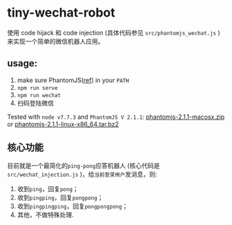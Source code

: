 # tiny-wechat-robot
使用 code hijack 和 code injection (具体代码参见 `src/phantomjs_wechat.js` ) 来实现一个简单的微信机器人应用。

## usage:
1. make sure PhantomJS([ref](http://phantomjs.org/api/webpage/handler/on-resource-requested.html)) in your `PATH`
2. `npm run serve`
3. `npm run wechat`
4. 扫码登陆微信

Tested with `node v7.7.3` and `PhantomJS V 2.1.1`: [phantomjs-2.1.1-macosx.zip ](https://npm.taobao.org/mirrors/phantomjs/phantomjs-2.1.1-macosx.zip) or [phantomjs-2.1.1-linux-x86_64.tar.bz2  ](https://npm.taobao.org/mirrors/phantomjs/phantomjs-2.1.1-linux-x86_64.tar.bz2)

## 核心功能
目前就是一个最简化的`ping-pong`应答机器人 (核心代码是 `src/wechat_injection.js` )，给`当前登录用户`发消息，则: 
1. 收到`ping`，回复`pong`；
2. 收到`pingping`，回复`pongpong`；
3. 收到`pingpingping`，回复`pongpongpong`；
4. 其他，不做特殊处理.
